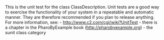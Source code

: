 This is the unit test for the class ClassDescription. Unit tests are a good way to exercise the functionality of your system in a repeatable and automatic manner. They are therefore recommended if you plan to release anything. For more information, see: 
	- http://www.c2.com/cgi/wiki?UnitTest
	- there is a chapter in the PharoByExample book (http://pharobyexample.org)
	- the sunit class category